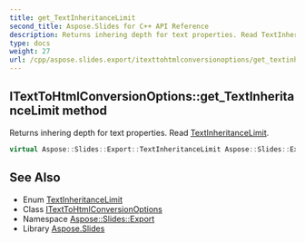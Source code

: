 ```yaml
---
title: get_TextInheritanceLimit
second_title: Aspose.Slides for C++ API Reference
description: Returns inhering depth for text properties. Read TextInheritanceLimit.
type: docs
weight: 27
url: /cpp/aspose.slides.export/itexttohtmlconversionoptions/get_textinheritancelimit/
---
```

## ITextToHtmlConversionOptions::get_TextInheritanceLimit method


Returns inhering depth for text properties. Read [TextInheritanceLimit](../../textinheritancelimit/).

```cpp
virtual Aspose::Slides::Export::TextInheritanceLimit Aspose::Slides::Export::ITextToHtmlConversionOptions::get_TextInheritanceLimit()=0
```

## See Also

* Enum [TextInheritanceLimit](../../textinheritancelimit/)
* Class [ITextToHtmlConversionOptions](../)
* Namespace [Aspose::Slides::Export](../../)
* Library [Aspose.Slides](../../../)
